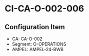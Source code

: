 # CI-CA-O-002-006

## Configuration Item
- CA: CA-O-002
- Segment: O-OPERATIONS
- AMPEL: AMPEL-24-BWB
